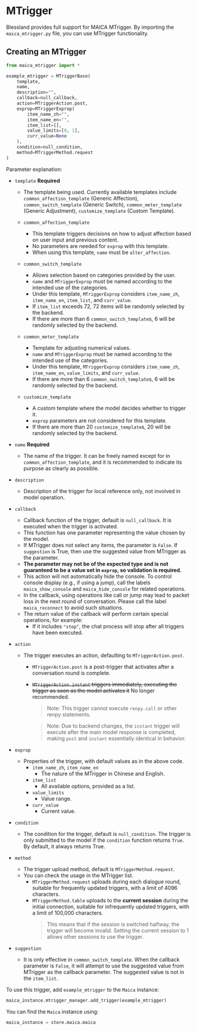 # MTrigger

Blessland provides full support for MAICA MTrigger. By importing the `maica_mtrigger.py` file, you can use MTrigger functionality.

## Creating an MTrigger

```python
from maica_mtrigger import *

example_mtrigger = MTriggerBase(
    template,
    name,
    description="",
    callback=null_callback,
    action=MTriggerAction.post,
    exprop=MTriggerExprop(
        item_name_zh="",
        item_name_en="",
        item_list=[],
        value_limits=[0, 1],
        curr_value=None
    ),
    condition=null_condition,
    method=MTriggerMethod.request
)

```

Parameter explanation:

* `template` **Required**  
  * The template being used. Currently available templates include `common_affection_template` (Generic Affection), `common_switch_template` (Generic Switch), `common_meter_template` (Generic Adjustment), `customize_template` (Custom Template).

  * `common_affection_template`
    * This template triggers decisions on how to adjust affection based on user input and previous content.
    * No parameters are needed for `exprop` with this template.
    * When using this template, `name` must be `alter_affection`.

  * `common_switch_template`
    * Allows selection based on categories provided by the user.
    * `name` and `MTriggerExprop` must be named according to the intended use of the categories.
    * Under this template, `MTriggerExprop` considers `item_name_zh`, `item_name_en`, `item_list`, and `curr_value`.
    * If `item_list` exceeds 72, 72 items will be randomly selected by the backend.
    * If there are more than 6 `common_switch_template`s, 6 will be randomly selected by the backend.

  * `common_meter_template`
    * Template for adjusting numerical values.
    * `name` and `MTriggerExprop` must be named according to the intended use of the categories.
    * Under this template, `MTriggerExprop` considers `item_name_zh`, `item_name_en`, `value_limits`, and `curr_value`.
    * If there are more than 6 `common_switch_template`s, 6 will be randomly selected by the backend.

  * `customize_template`
    * A custom template where the model decides whether to trigger it.
    * `exprop` parameters are not considered for this template.
    * If there are more than 20 `customize_template`s, 20 will be randomly selected by the backend.

* `name` **Required**
  * The name of the trigger. It can be freely named except for in `common_affection_template`, and it is recommended to indicate its purpose as clearly as possible.

* `description`
  * Description of the trigger for local reference only, not involved in model operation.

* `callback`
  * Callback function of the trigger, default is `null_callback`. It is executed when the trigger is activated.
  * This function has one parameter representing the value chosen by the model.
  * If MTrigger does not select any items, the parameter is `False`. If `suggestion` is True, then use the suggested value from MTrigger as the parameter.
  * **The parameter may not be of the expected type and is not guaranteed to be a value set in `exprop`, so validation is required.**
  * This action will not automatically hide the console. To control console display (e.g., if using a jump), call the labels `maica_show_console` and `maica_hide_console` for related operations.
  * In the callback, using operations like call or jump may lead to packet loss in the next round of conversation. Please call the label `maica_reconnect` to avoid such situations.
  * The return value of the callback will perform certain special operations, for example:
    * If it includes `"stop"`, the chat process will stop after all triggers have been executed.

* `action`
  * The trigger executes an action, defaulting to `MTriggerAction.post`.
    * `MTriggerAction.post` is a post-trigger that activates after a conversation round is complete.
    * ~~`MTriggerAction.instant` triggers immediately, executing the trigger as soon as the model activates it~~ No longer recommended.
        > Note: This trigger cannot execute `renpy.call` or other renpy statements.
        
        > Note: Due to backend changes, the `instant` trigger will execute after the main model response is completed, making `post` and `instant` essentially identical in behavior.


* `exprop`
  * Properties of the trigger, with default values as in the above code.
    * `item_name_zh`, `item_name_en`
      * The nature of the MTrigger in Chinese and English.
    * `item_list`
      * All available options, provided as a list.
    * `value_limits`
      * Value range.
    * `curr_value`
      * Current value.

* `condition`
  * The condition for the trigger, default is `null_condition`. The trigger is only submitted to the model if the `condition` function returns `True`. By default, it always returns True.

* `method`
  * The trigger upload method, default is `MTriggerMethod.request`.
  * You can check the usage in the MTrigger list.
    * `MTriggerMethod.request` uploads during each dialogue round, suitable for frequently updated triggers, with a limit of 4096 characters.
    * `MTriggerMethod.table` uploads to the **current session** during the initial connection, suitable for infrequently updated triggers, with a limit of 100,000 characters.
      > This means that if the session is switched halfway, the trigger will become invalid. Setting the current session to 1 allows other sessions to use the trigger.

* `suggestion`
  * It is only effective in `common_switch_template`. When the callback parameter is `False`, it will attempt to use the suggested value from MTrigger as the callback parameter. The suggested value is not in the `item_list`.
  
To use this trigger, add `example_mtrigger` to the `Maica` instance:

```python
maica_instance.mtrigger_manager.add_trigger(example_mtrigger)
```

You can find the `Maica` instance using:

```python
maica_instance = store.maica.maica
```